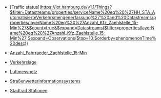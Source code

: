 - [Traffic status](https://iot.hamburg.de/v1.1/Things?$filter=Datastreams/properties/serviceName%20eq%20%27HH_STA_AutomatisierteVerkehrsmengenerfassung%27%20and%20Datastreams/properties/layerName%20eq%20%27Anzahl_Kfz_Zaehlstelle_15-Min%27&$count=true&$expand=Datastreams($filter=properties/layerName%20eq%20%27Anzahl_Kfz_Zaehlstelle_15-Min%27;$expand=Observations($top=10;$orderby=phenomenonTime%20desc))

- [Anzahl_Fahrraeder_Zaehlstelle_15-Min](https://iot.hamburg.de/v1.1/Things?$filter=Datastreams/properties/serviceName%20eq%20%27HH_STA_HamburgerRadzaehlnetz%27%20and%20Datastreams/properties/layerName%20eq%20%27Anzahl_Fahrraeder_Zaehlstelle_15-Min%27&$count=true&$expand=Datastreams($filter=properties/layerName%20eq%20%27Anzahl_Fahrraeder_Zaehlstelle_15-Min%27;$expand=Observations($top=10;$orderby=phenomenonTime%20desc)))

- [Verkehrslage](https://geodienste.hamburg.de/HH_WFS_Verkehrslage?SERVICE=WFS&VERSION=1.1.0&REQUEST=GetFeature&typename=de.hh.up:verkehrslage)

- [Luftmessnetz](https://geodienste.hamburg.de/HH_WFS_Luftmessnetz?SERVICE=WFS&VERSION=1.1.0&REQUEST=GetFeature&typename=app:luftmessnetz_messwerte)
- [Straßenwetterinformationssystems](https://geodienste.hamburg.de/DE_HH_INSPIRE_WFS_SWIS_Sensoren?SERVICE=WFS&VERSION=1.1.0&REQUEST=GetFeature&typename=app:swis_sensoren)
- [Stadtrad Stationen](https://geodienste.hamburg.de/HH_WFS_Stadtrad?SERVICE=WFS&VERSION=2.0.0&REQUEST=GetFeature&typename=de.hh.up:stadtrad_stationen)
